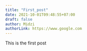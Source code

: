 ```yaml
---
title: "First_post"
date: 2021-10-01T09:48:55+07:00
draft: false
author: Midzi
authorLink: https://www.google.com
---
```


This is the first post